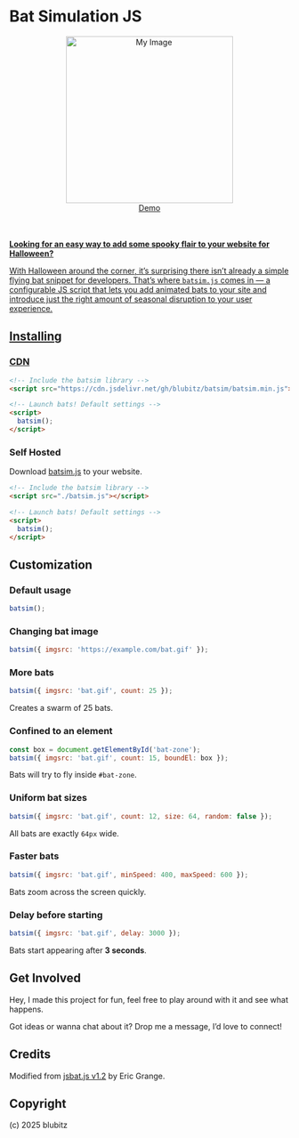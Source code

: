 # Bat Simulation JS

<div align="center">
  <img src="https://github.com/user-attachments/assets/42519624-d1d0-4bfb-b443-c70d5d8655f4" alt="My Image" width="300"/>
</div>
<div align="center">
  <a href="https://blubitz.github.io/batsim/">Demo</div>
</div>
<br>
<br>

__Looking for an easy way to add some spooky flair to your website for Halloween?__

With Halloween around the corner, it’s surprising there isn’t already a simple flying bat snippet for developers. That’s where `batsim.js` comes in — a configurable JS script that lets you add animated bats to your site and introduce just the right amount of seasonal disruption to your user experience.

## Installing

### CDN

```html
<!-- Include the batsim library -->
<script src="https://cdn.jsdelivr.net/gh/blubitz/batsim/batsim.min.js"></script>

<!-- Launch bats! Default settings -->
<script>
  batsim();
</script>
```

### Self Hosted

Download [batsim.js](https://cdn.jsdelivr.net/gh/blubitz/batsim/batsim.js) to your website.
```html
<!-- Include the batsim library -->
<script src="./batsim.js"></script>

<!-- Launch bats! Default settings -->
<script>
  batsim();
</script>

```


## Customization

### Default usage

```js
batsim();
```

### Changing bat image

```js
batsim({ imgsrc: 'https://example.com/bat.gif' });
```

### More bats

```js
batsim({ imgsrc: 'bat.gif', count: 25 });
```

Creates a swarm of 25 bats.


### Confined to an element

```js
const box = document.getElementById('bat-zone');
batsim({ imgsrc: 'bat.gif', count: 15, boundEl: box });
```

Bats will try to fly inside `#bat-zone`.


### Uniform bat sizes

```js
batsim({ imgsrc: 'bat.gif', count: 12, size: 64, random: false });
```

All bats are exactly `64px` wide.


### Faster bats

```js
batsim({ imgsrc: 'bat.gif', minSpeed: 400, maxSpeed: 600 });
```

Bats zoom across the screen quickly.


### Delay before starting

```js
batsim({ imgsrc: 'bat.gif', delay: 3000 });
```

Bats start appearing after **3 seconds**.


## Get Involved

Hey, I made this project for fun, feel free to play around with it and see what happens.

Got ideas or wanna chat about it? Drop me a message, I’d love to connect!

## Credits

Modified from [jsbat.js v1.2](https://www.delphitools.info/2013/10/30/pimp-your-website-with-an-halloween-bat/) by Eric Grange.

## Copyright

(c) 2025 blubitz
